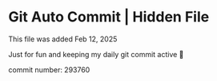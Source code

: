 # Git Auto Commit | Hidden File

This file was added Feb 12, 2025

Just for fun and keeping my daily git commit active 🤪

commit number: 293760
